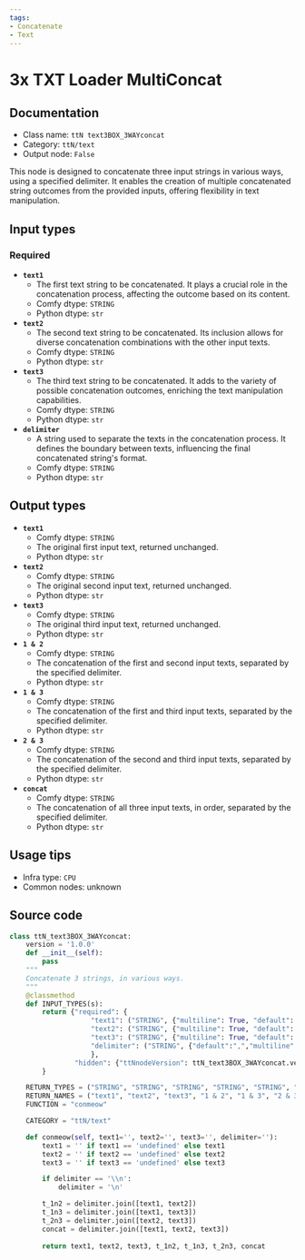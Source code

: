 ```yaml
---
tags:
- Concatenate
- Text
---
```


# 3x TXT Loader MultiConcat
## Documentation
- Class name: `ttN text3BOX_3WAYconcat`
- Category: `ttN/text`
- Output node: `False`

This node is designed to concatenate three input strings in various ways, using a specified delimiter. It enables the creation of multiple concatenated string outcomes from the provided inputs, offering flexibility in text manipulation.
## Input types
### Required
- **`text1`**
    - The first text string to be concatenated. It plays a crucial role in the concatenation process, affecting the outcome based on its content.
    - Comfy dtype: `STRING`
    - Python dtype: `str`
- **`text2`**
    - The second text string to be concatenated. Its inclusion allows for diverse concatenation combinations with the other input texts.
    - Comfy dtype: `STRING`
    - Python dtype: `str`
- **`text3`**
    - The third text string to be concatenated. It adds to the variety of possible concatenation outcomes, enriching the text manipulation capabilities.
    - Comfy dtype: `STRING`
    - Python dtype: `str`
- **`delimiter`**
    - A string used to separate the texts in the concatenation process. It defines the boundary between texts, influencing the final concatenated string's format.
    - Comfy dtype: `STRING`
    - Python dtype: `str`
## Output types
- **`text1`**
    - Comfy dtype: `STRING`
    - The original first input text, returned unchanged.
    - Python dtype: `str`
- **`text2`**
    - Comfy dtype: `STRING`
    - The original second input text, returned unchanged.
    - Python dtype: `str`
- **`text3`**
    - Comfy dtype: `STRING`
    - The original third input text, returned unchanged.
    - Python dtype: `str`
- **`1 & 2`**
    - Comfy dtype: `STRING`
    - The concatenation of the first and second input texts, separated by the specified delimiter.
    - Python dtype: `str`
- **`1 & 3`**
    - Comfy dtype: `STRING`
    - The concatenation of the first and third input texts, separated by the specified delimiter.
    - Python dtype: `str`
- **`2 & 3`**
    - Comfy dtype: `STRING`
    - The concatenation of the second and third input texts, separated by the specified delimiter.
    - Python dtype: `str`
- **`concat`**
    - Comfy dtype: `STRING`
    - The concatenation of all three input texts, in order, separated by the specified delimiter.
    - Python dtype: `str`
## Usage tips
- Infra type: `CPU`
- Common nodes: unknown


## Source code
```python
class ttN_text3BOX_3WAYconcat:
    version = '1.0.0'
    def __init__(self):
        pass
    """
    Concatenate 3 strings, in various ways.
    """
    @classmethod
    def INPUT_TYPES(s):
        return {"required": {
                    "text1": ("STRING", {"multiline": True, "default": '', "dynamicPrompts": True}),
                    "text2": ("STRING", {"multiline": True, "default": '', "dynamicPrompts": True}),
                    "text3": ("STRING", {"multiline": True, "default": '', "dynamicPrompts": True}),
                    "delimiter": ("STRING", {"default":",","multiline": False}),
                    },
                "hidden": {"ttNnodeVersion": ttN_text3BOX_3WAYconcat.version},
        }

    RETURN_TYPES = ("STRING", "STRING", "STRING", "STRING", "STRING", "STRING", "STRING",)
    RETURN_NAMES = ("text1", "text2", "text3", "1 & 2", "1 & 3", "2 & 3", "concat",)
    FUNCTION = "conmeow"

    CATEGORY = "ttN/text"

    def conmeow(self, text1='', text2='', text3='', delimiter=''):
        text1 = '' if text1 == 'undefined' else text1
        text2 = '' if text2 == 'undefined' else text2
        text3 = '' if text3 == 'undefined' else text3

        if delimiter == '\\n':
            delimiter = '\n'

        t_1n2 = delimiter.join([text1, text2])
        t_1n3 = delimiter.join([text1, text3])
        t_2n3 = delimiter.join([text2, text3])
        concat = delimiter.join([text1, text2, text3])
       
        return text1, text2, text3, t_1n2, t_1n3, t_2n3, concat

```
